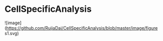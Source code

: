 # CellSpecificAnalysis

![image](https://github.com/RujiaDai/CellSpecificAnalysis/blob/master/image/figure s1.svg)

